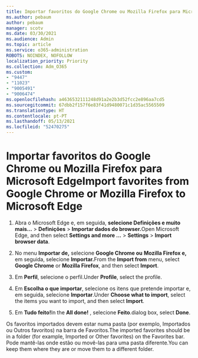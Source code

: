 ```yaml
---
title: Importar favoritos do Google Chrome ou Mozilla Firefox para Microsoft Edge
ms.author: pebaum
author: pebaum
manager: scotv
ms.date: 03/30/2021
ms.audience: Admin
ms.topic: article
ms.service: o365-administration
ROBOTS: NOINDEX, NOFOLLOW
localization_priority: Priority
ms.collection: Adm_O365
ms.custom:
- "9447"
- "11023"
- "9005491"
- "9006474"
ms.openlocfilehash: a4636532111248d91a2e2b3d52fcc2e896aa7cd5
ms.sourcegitcommit: 67dbb2f157f6e83f41d9480071c1d35ac5565509
ms.translationtype: HT
ms.contentlocale: pt-PT
ms.lasthandoff: 05/13/2021
ms.locfileid: "52470275"
---
```

# <a name="import-favorites-from-google-chrome-or-mozilla-firefox-to-microsoft-edge"></a><span data-ttu-id="c3d3e-102">Importar favoritos do Google Chrome ou Mozilla Firefox para Microsoft Edge</span><span class="sxs-lookup"><span data-stu-id="c3d3e-102">Import favorites from Google Chrome or Mozilla Firefox to Microsoft Edge</span></span>

1. <span data-ttu-id="c3d3e-103">Abra o Microsoft Edge e, em seguida, **selecione Definições e muito mais...**  >  **Definições**  >  **Importar dados do browser.**</span><span class="sxs-lookup"><span data-stu-id="c3d3e-103">Open Microsoft Edge, and then select **Settings and more ...** > **Settings** > **Import browser data**.</span></span>

1. <span data-ttu-id="c3d3e-104">No menu **Importar de,** selecione **Google Chrome ou** **Mozilla Firefox e,** em seguida, selecione **Importar.**</span><span class="sxs-lookup"><span data-stu-id="c3d3e-104">From the **Import from** menu, select **Google Chrome** or **Mozilla Firefox**, and then select **Import**.</span></span>

1. <span data-ttu-id="c3d3e-105">Em **Perfil**, selecione o perfil.</span><span class="sxs-lookup"><span data-stu-id="c3d3e-105">Under **Profile**, select the profile.</span></span>

1. <span data-ttu-id="c3d3e-106">Em **Escolha o que importar**, selecione os itens que pretende importar e, em seguida, selecione **Importar**.</span><span class="sxs-lookup"><span data-stu-id="c3d3e-106">Under **Choose what to import**, select the items you want to import, and then select **Import**.</span></span>

1. <span data-ttu-id="c3d3e-107">Em **Tudo feito!**</span><span class="sxs-lookup"><span data-stu-id="c3d3e-107">In the **All done!**</span></span> <span data-ttu-id="c3d3e-108">, selecione **Feito**.</span><span class="sxs-lookup"><span data-stu-id="c3d3e-108">dialog box, select **Done**.</span></span>

<span data-ttu-id="c3d3e-109">Os favoritos importados devem estar numa pasta (por exemplo, Importados ou Outros favoritos) na barra de Favoritos.</span><span class="sxs-lookup"><span data-stu-id="c3d3e-109">The imported favorites should be in a folder (for example, Imported or Other favorites) on the Favorites bar.</span></span> <span data-ttu-id="c3d3e-110">Pode mantê-las onde estão ou movê-las para uma pasta diferente.</span><span class="sxs-lookup"><span data-stu-id="c3d3e-110">You can keep them where they are or move them to a different folder.</span></span>
